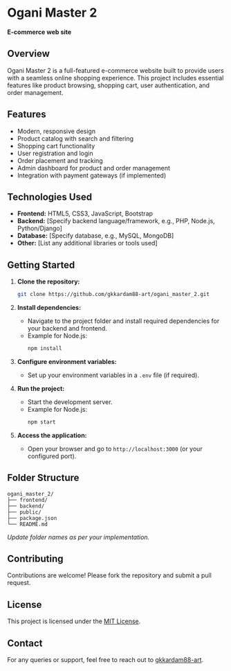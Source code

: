 # Ogani Master 2

**E-commerce web site**

## Overview

Ogani Master 2 is a full-featured e-commerce website built to provide users with a seamless online shopping experience. This project includes essential features like product browsing, shopping cart, user authentication, and order management.

## Features

- Modern, responsive design
- Product catalog with search and filtering
- Shopping cart functionality
- User registration and login
- Order placement and tracking
- Admin dashboard for product and order management
- Integration with payment gateways (if implemented)

## Technologies Used

- **Frontend:** HTML5, CSS3, JavaScript, Bootstrap
- **Backend:** [Specify backend language/framework, e.g., PHP, Node.js, Python/Django]
- **Database:** [Specify database, e.g., MySQL, MongoDB]
- **Other:** [List any additional libraries or tools used]

## Getting Started

1. **Clone the repository:**
   ```bash
   git clone https://github.com/gkkardam88-art/ogani_master_2.git
   ```

2. **Install dependencies:**
   - Navigate to the project folder and install required dependencies for your backend and frontend.
   - Example for Node.js:
     ```bash
     npm install
     ```

3. **Configure environment variables:**
   - Set up your environment variables in a `.env` file (if required).

4. **Run the project:**
   - Start the development server.
   - Example for Node.js:
     ```bash
     npm start
     ```

5. **Access the application:**
   - Open your browser and go to `http://localhost:3000` (or your configured port).

## Folder Structure

```
ogani_master_2/
├── frontend/
├── backend/
├── public/
├── package.json
└── README.md
```
*Update folder names as per your implementation.*

## Contributing

Contributions are welcome! Please fork the repository and submit a pull request.

## License

This project is licensed under the [MIT License](LICENSE).

## Contact

For any queries or support, feel free to reach out to [gkkardam88-art](https://github.com/gkkardam88-art).
